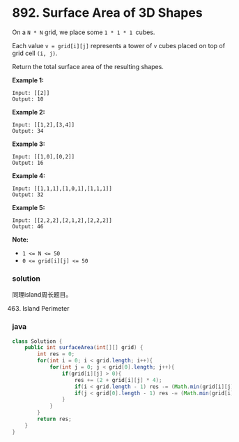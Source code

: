 # 892. Surface Area of 3D Shapes

On a `N * N` grid, we place some `1 * 1 * 1 `cubes.

Each value `v = grid[i][j]` represents a tower of `v` cubes placed on top of grid cell `(i, j)`.

Return the total surface area of the resulting shapes.

 



**Example 1:**

```
Input: [[2]]
Output: 10
```

**Example 2:**

```
Input: [[1,2],[3,4]]
Output: 34
```

**Example 3:**

```
Input: [[1,0],[0,2]]
Output: 16
```

**Example 4:**

```
Input: [[1,1,1],[1,0,1],[1,1,1]]
Output: 32
```

**Example 5:**

```
Input: [[2,2,2],[2,1,2],[2,2,2]]
Output: 46
```

 

**Note:**

- `1 <= N <= 50`
- `0 <= grid[i][j] <= 50`

### solution

同理island周长题目。

463. Island Perimeter

### java

```java
class Solution {
    public int surfaceArea(int[][] grid) {
        int res = 0;
        for(int i = 0; i < grid.length; i++){
            for(int j = 0; j < grid[0].length; j++){
                if(grid[i][j] > 0){
                    res += (2 + grid[i][j] * 4);
                    if(i < grid.length - 1) res -= (Math.min(grid[i][j], grid[i+1][j]) * 2);
                    if(j < grid[0].length - 1) res -= (Math.min(grid[i][j], grid[i][j+1]) * 2);
                }
            }
        }
        return res;
    }
}
```

